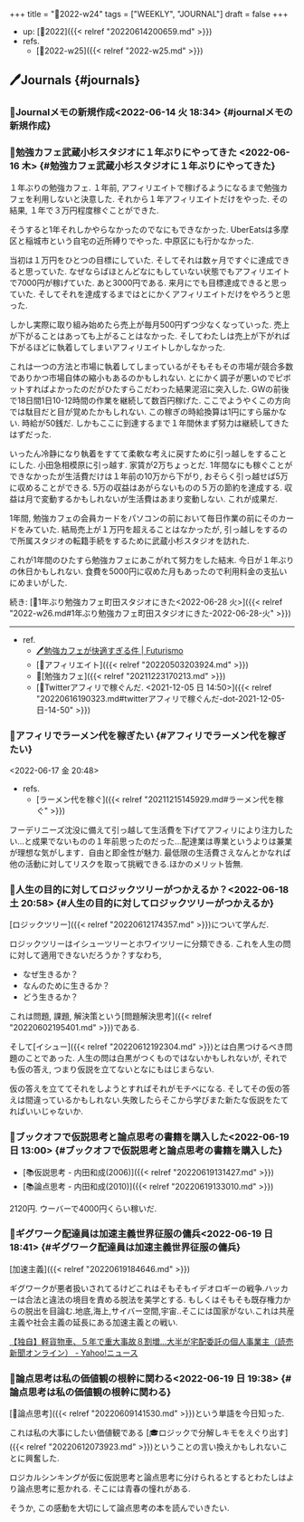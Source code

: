 +++
title = "📓2022-w24"
tags = ["WEEKLY", "JOURNAL"]
draft = false
+++

-   up: [📅2022]({{< relref "20220614200659.md" >}})
-   refs.
    -   [📓2022-w25]({{< relref "2022-w25.md" >}})


## 🖊Journals {#journals}


### 💭Journalメモの新規作成<span class="timestamp-wrapper"><span class="timestamp">&lt;2022-06-14 火 18:34&gt;</span></span> {#journalメモの新規作成}


### 💭勉強カフェ武蔵小杉スタジオに１年ぶりにやってきた <span class="timestamp-wrapper"><span class="timestamp">&lt;2022-06-16 木&gt;</span></span> {#勉強カフェ武蔵小杉スタジオに１年ぶりにやってきた}

１年ぶりの勉強カフェ. １年前, アフィリエイトで稼げるようになるまで勉強カフェを利用しないと決意した. それから１年アフィリエイトだけをやった. その結果, １年で３万円程度稼ぐことができた.

そうすると1年それしかやらなかったのでなにもできなかった. UberEatsは多摩区と稲城市という自宅の近所縛りでやった. 中原区にも行かなかった.

当初は１万円をひとつの目標にしていた. そしてそれは数ヶ月ですぐに達成できると思っていた. なぜならばほとんどなにもしていない状態でもアフィリエイトで7000円が稼げていた. あと3000円である. 来月にでも目標達成できると思っていた. そしてそれを達成するまではとにかくアフィリエイトだけをやろうと思った.

しかし実際に取り組み始めたら売上が毎月500円ずつ少なくなっていった. 売上が下がることはあっても上がることはなかった. そしてわたしは売上が下がれば下がるほどに執着してしまいアフィリエイトしかしなかった.

これは一つの方法と市場に執着してしまっているがそもそもその市場が競合多数でありかつ市場自体の縮小もあるのかもしれない. とにかく調子が悪いのでピボットすればよかったのだがひたすらこだわった結果泥沼に突入した. GWの前後で18日間1日10-12時間の作業を継続して数百円稼げた. ここでようやくこの方向では駄目だと目が覚めたかもしれない. この稼ぎの時給換算は1円にすら届かない. 時給が50銭だ. しかもここに到達するまで１年間休まず努力は継続してきたはずだった.

いったん冷静になり執着をすてて柔軟な考えに戻すために引っ越しをすることにした. 小田急相模原に引っ越す. 家賃が2万ちょっとだ. 1年間なにも稼ぐことができなかったが生活費だけは１年前の10万から下がり, おそらく引っ越せば5万に収めることができる. 5万の収益はあがらないものの５万の節約を達成する. 収益は月で変動するかもしれないが生活費はあまり変動しない. これが成果だ.

1年間, 勉強カフェの会員カードをパソコンの前において毎日作業の前にそのカードをみていた. 結局売上が１万円を超えることはなかったが, 引っ越しをするので所属スタジオの転籍手続をするために武蔵小杉スタジオを訪れた.

これが1年間のひたすら勉強カフェにあこがれて努力をした結末. 今日が１年ぶりの休日かもしれない. 食費を5000円に収めた月もあったので利用料金の支払いにめまいがした.

続き: [💭1年ぶり勉強カフェ町田スタジオにきた<2022-06-28 火>]({{< relref "2022-w26.md#1年ぶり勉強カフェ町田スタジオにきた-2022-06-28-火" >}})

---

-   ref.
    -   [🖊勉強カフェが快適すぎる件 | Futurismo](https://futurismo.biz/archives/5943/)
    -   [🔖アフィリエイト]({{< relref "20220503203924.md" >}})
    -   🔖[勉強カフェ]({{< relref "20211223170213.md" >}})
    -   [💭Twitterアフィリで稼ぐんだ. <2021-12-05 日 14:50>]({{< relref "20220616190323.md#twitterアフィリで稼ぐんだ-dot-2021-12-05-日-14-50" >}})


### 💭アフィリでラーメン代を稼ぎたい {#アフィリでラーメン代を稼ぎたい}

<span class="timestamp-wrapper"><span class="timestamp">&lt;2022-06-17 金 20:48&gt;</span></span>

-   refs.
    -   [ラーメン代を稼ぐ]({{< relref "20211215145929.md#ラーメン代を稼ぐ" >}})

フーデリニーズ沈没に備えて引っ越して生活費を下げてアフィリにより注力したい...と成果でないものの１年前思ったのだった...配達業は専業というよりは兼業が理想な気がします．自由と即金性が魅力. 最低限の生活費さえなんとかなれば他の活動に対してリスクを取って挑戦できる.ほかのメリット皆無.


### 💭人生の目的に対してロジックツリーがつかえるか？<span class="timestamp-wrapper"><span class="timestamp">&lt;2022-06-18 土 20:58&gt;</span></span> {#人生の目的に対してロジックツリーがつかえるか}

[ロジックツリー]({{< relref "20220612174357.md" >}})について学んだ.

ロジックツリーはイシューツリーとホワイツリーに分類できる. これを人生の問に対して適用できないだろうか？すなわち,

-   なぜ生きるか？
-   なんのために生きるか？
-   どう生きるか？

これは問題, 課題, 解決策という[問題解決思考]({{< relref "20220602195401.md" >}})である.

そして[イシュー]({{< relref "20220612192304.md" >}})とは白黒つけるべき問題のことであった. 人生の問は白黒がつくものではないかもしれないが, それでも仮の答え, つまり仮説を立てないとなにもはじまらない.

仮の答えを立ててそれをしようとすればそれがモチベになる. そしてその仮の答えは間違っているかもしれない.失敗したらそこから学びまた新たな仮説をたてればいいじゃないか.


### 💭ブックオフで仮説思考と論点思考の書籍を購入した<span class="timestamp-wrapper"><span class="timestamp">&lt;2022-06-19 日 13:00&gt;</span></span> {#ブックオフで仮説思考と論点思考の書籍を購入した}

-   [📚仮説思考 - 内田和成(2006)]({{< relref "20220619131427.md" >}})
-   [📚論点思考 - 内田和成(2010)]({{< relref "20220619133010.md" >}})

2120円. ウーバーで4000円くらい稼いだ.


### 💭ギグワーク配達員は加速主義世界征服の傭兵<span class="timestamp-wrapper"><span class="timestamp">&lt;2022-06-19 日 18:41&gt;</span></span> {#ギグワーク配達員は加速主義世界征服の傭兵}

[加速主義]({{< relref "20220619184646.md" >}})

ギグワークが悪者扱いされてるけどこれはそもそもイデオロギーの戦争.ハッカーは合法と違法の境目を責める脱法を美学とする. もしくはそもそも既存権力からの脱出を目論む.地底,海上,サイバー空間,宇宙..そこには国家がない.これは共産主義や社会主義の延長にある加速主義との戦い.

[【独自】軽貨物車、５年で重大事故８割増…大半が宅配委託の個人事業主（読売新聞オンライン） - Yahoo!ニュース](https://news.yahoo.co.jp/articles/4d757328556a4ce8894c85431893e058c86f5be0)


### 💭論点思考は私の価値観の根幹に関わる<span class="timestamp-wrapper"><span class="timestamp">&lt;2022-06-19 日 19:38&gt;</span></span> {#論点思考は私の価値観の根幹に関わる}

[📝論点思考]({{< relref "20220609141530.md" >}})という単語を今日知った.

これは私の大事にしたい価値観である [🎓ロジックで分解しキモをえぐり出す]({{< relref "20220612073923.md" >}})ということの言い換えかもしれないことに興奮した.

ロジカルシンキングが仮に仮説思考と論点思考に分けられるとするとわたしはより論点思考に惹かれる. そこには青春の憧れがある.

そうか, この感動を大切にして論点思考の本を読んでいきたい.
